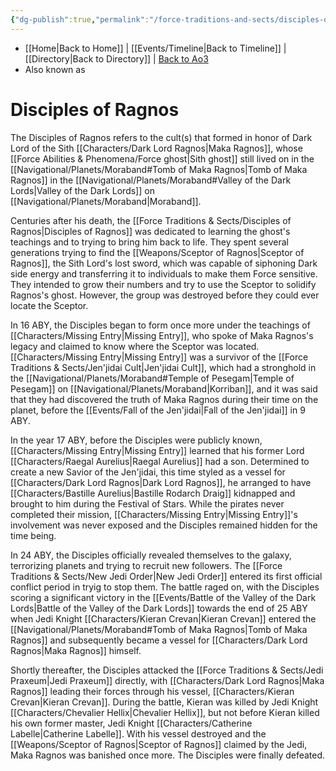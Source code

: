 ```yaml
---
{"dg-publish":true,"permalink":"/force-traditions-and-sects/disciples-of-ragnos/","tags":["unfinished","faction"],"noteIcon":"saber1"}
---
```


- [[Home\|Back to Home]] | [[Events/Timeline\|Back to Timeline]] | [[Directory\|Back to Directory]] | [Back to Ao3](https://archiveofourown.org/works/19334440/chapters/45992584)
- Also known as

# Disciples of Ragnos 
The Disciples of Ragnos refers to the cult(s) that formed in honor of Dark Lord of the Sith [[Characters/Dark Lord Ragnos\|Maka Ragnos]], whose [[Force Abilities & Phenomena/Force ghost\|Sith ghost]] still lived on in the [[Navigational/Planets/Moraband#Tomb of Maka Ragnos\|Tomb of Maka Ragnos]] in the [[Navigational/Planets/Moraband#Valley of the Dark Lords\|Valley of the Dark Lords]] on [[Navigational/Planets/Moraband\|Moraband]].

Centuries after his death, the [[Force Traditions & Sects/Disciples of Ragnos\|Disciples of Ragnos]] was dedicated to learning the ghost's teachings and to trying to bring him back to life. They spent several generations trying to find the [[Weapons/Sceptor of Ragnos\|Sceptor of Ragnos]], the Sith Lord's lost sword, which was capable of siphoning Dark side energy and transferring it to individuals to make them Force sensitive. They intended to grow their numbers and try to use the Sceptor to solidify Ragnos's ghost. However, the group was destroyed before they could ever locate the Sceptor.

In 16 ABY, the Disciples began to form once more under the teachings of [[Characters/Missing Entry\|Missing Entry]], who spoke of Maka Ragnos's legacy and claimed to know where the Sceptor was located. [[Characters/Missing Entry\|Missing Entry]] was a survivor of the [[Force Traditions & Sects/Jen'jidai Cult\|Jen'jidai Cult]], which had a stronghold in the [[Navigational/Planets/Moraband#Temple of Pesegam\|Temple of Pesegam]] on [[Navigational/Planets/Moraband\|Korriban]], and it was said that they had discovered the truth of Maka Ragnos during their time on the planet, before the [[Events/Fall of the Jen'jidai\|Fall of the Jen'jidai]] in 9 ABY. 

In the year 17 ABY, before the Disciples were publicly known, [[Characters/Missing Entry\|Missing Entry]] learned that his former Lord [[Characters/Raegal Aurelius\|Raegal Aurelius]] had a son. Determined to create a new Savior of the Jen'jidai, this time styled as a vessel for [[Characters/Dark Lord Ragnos\|Dark Lord Ragnos]], he arranged to have [[Characters/Bastille Aurelius\|Bastille Rodarch Draig]] kidnapped and brought to him during the Festival of Stars. While the pirates never completed their mission, [[Characters/Missing Entry\|Missing Entry]]'s involvement was never exposed and the Disciples remained hidden for the time being. 

In 24 ABY, the Disciples officially revealed themselves to the galaxy, terrorizing planets and trying to recruit new followers. The [[Force Traditions & Sects/New Jedi Order\|New Jedi Order]] entered its first official conflict period in tryig to stop them. The battle raged on, with the Disciples scoring a significant victory in the [[Events/Battle of the Valley of the Dark Lords\|Battle of the Valley of the Dark Lords]] towards the end of 25 ABY when Jedi Knight [[Characters/Kieran Crevan\|Kieran Crevan]] entered the [[Navigational/Planets/Moraband#Tomb of Maka Ragnos\|Tomb of Maka Ragnos]] and subsequently became a vessel for [[Characters/Dark Lord Ragnos\|Maka Ragnos]] himself. 

Shortly thereafter, the Disciples attacked the [[Force Traditions & Sects/Jedi Praxeum\|Jedi Praxeum]] directly, with [[Characters/Dark Lord Ragnos\|Maka Ragnos]] leading their forces through his vessel, [[Characters/Kieran Crevan\|Kieran Crevan]]. During the battle, Kieran was killed by Jedi Knight [[Characters/Chevalier Hellix\|Chevalier Hellix]], but not before Kieran killed his own former master, Jedi Knight [[Characters/Catherine Labelle\|Catherine Labelle]]. With his vessel destroyed and the [[Weapons/Sceptor of Ragnos\|Sceptor of Ragnos]] claimed by the Jedi, Maka Ragnos was banished once more. The Disciples were finally defeated. 